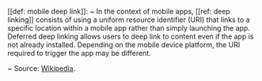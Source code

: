 [[def: mobile deep link]]:
~ In the context of mobile apps, [[ref: deep linking]] consists of using a uniform resource identifier (URI) that links to a specific location within a mobile app rather than simply launching the app. Deferred deep linking allows users to deep link to content even if the app is not already installed. Depending on the mobile device platform, the URI required to trigger the app may be different.

~ Source: [Wikipedia](https://en.wikipedia.org/wiki/Mobile_deep_linking).


